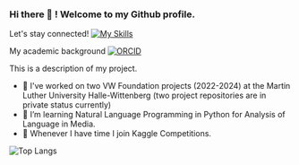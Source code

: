 ### Hi there 👋 ! Welcome to my Github profile.      

Let's stay connected! [![My Skills](https://skillicons.dev/icons?i=linkedin)](https://www.linkedin.com/in/annaverbytska/)

My academic background [![ORCID](https://img.shields.io/badge/ORCID-0000-0002-4462-9738-blue)](https://orcid.org/my-orcid?orcid=0000-0002-4462-9738)

This is a description of my project.

- 🔭 I've worked on two VW Foundation projects (2022-2024) at the Martin Luther University Halle-Wittenberg (two project repositories are in private status currently)
- 🌱 I’m learning Natural Language Programming in Python for Analysis of Language in Media. 
- 👯 Whenever I have time I join Kaggle Competitions. 

![Top Langs](https://github-readme-stats.vercel.app/api/top-langs/?username=alfonrodrisimon&layout=compact)

